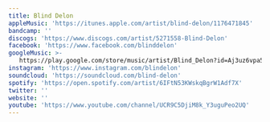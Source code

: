```yaml
---
title: Blind Delon
appleMusic: 'https://itunes.apple.com/artist/blind-delon/1176471845'
bandcamp: ''
discogs: 'https://www.discogs.com/artist/5271558-Blind-Delon'
facebook: 'https://www.facebook.com/blinddelon'
googleMusic: >-
   https://play.google.com/store/music/artist/Blind_Delon?id=Aj3uz6vpa5c5rqd5givp3enfxrm
instagram: 'https://www.instagram.com/blindelon'
soundcloud: 'https://soundcloud.com/blind-delon'
spotify: 'https://open.spotify.com/artist/6IFtN53KWskqBgrW1Adf7X'
twitter: ''
website: ''
youtube: 'https://www.youtube.com/channel/UCR9C5DjiM8k_Y3uguPeo2UQ'
---
```

